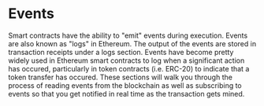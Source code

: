 # Events

Smart contracts have the ability to "emit" events during execution. Events are also known as "logs" in Ethereum. The output of the events are stored in transaction receipts under a logs section. Events have become pretty widely used in Ethereum smart contracts to log when a significant action has occured, particularly in token contracts (i.e. ERC-20) to indicate that a token transfer has occured. These sections will walk you through the process of reading events from the blockchain as well as subscribing to events so that you get notified in real time as the transaction gets mined.
